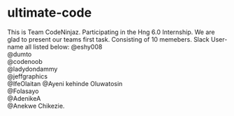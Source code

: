 # ultimate-code

This is Team CodeNinjaz. Participating in the Hng 6.0 Internship. 
We are glad to present our teams first task. 
Consisting of 10 memebers. Slack User-name all listed below:
@eshy008	
@dumto	
@codenoob 	
@ladydondammy	
@jeffgraphics	
@IfeOlaitan	
@Ayeni kehinde Oluwatosin	
@Folasayo	
@AdenikeA	
@Anekwe Chikezie. 
